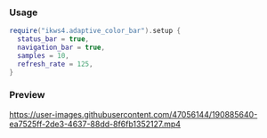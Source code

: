 ### Usage

```lua
require("ikws4.adaptive_color_bar").setup {
  status_bar = true,
  navigation_bar = true,
  samples = 10,
  refresh_rate = 125,
}
```

### Preview

https://user-images.githubusercontent.com/47056144/190885640-ea7525ff-2de3-4637-88dd-8f6fb1352127.mp4


